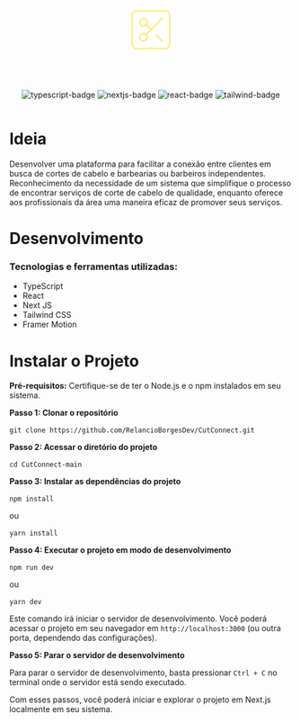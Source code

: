 <div align="center" style="margin-bottom: 10px;">

![Project Logo](./public/Favicon.png)

</div>

<div align="center" style="display: flex; gap: 10px; align-items:center; justify-content: center; margin-top:50px;">

![typescript-badge](https://img.shields.io/badge/TypeScript-007ACC?style=for-the-badge&logo=typescript&logoColor=white)
![nextjs-badge](https://img.shields.io/badge/next.js-000000?style=for-the-badge&logo=nextdotjs&logoColor=white)
![react-badge](https://img.shields.io/badge/React-20232A?style=for-the-badge&logo=react&logoColor=61DAFB)
![tailwind-badge](https://img.shields.io/badge/Tailwind_CSS-38B2AC?style=for-the-badge&logo=tailwind-css&logoColor=white)

</div>

# Ideia

Desenvolver uma plataforma para facilitar a conexão entre clientes em busca de cortes de cabelo e barbearias ou barbeiros independentes.
Reconhecimento da necessidade de um sistema que simplifique o processo de encontrar serviços de corte de cabelo de qualidade, enquanto oferece aos profissionais da área uma maneira eficaz de promover seus serviços.

# Desenvolvimento

### Tecnologias e ferramentas utilizadas:

- TypeScript
- React
- Next JS
- Tailwind CSS
- Framer Motion

# Instalar o Projeto

**Pré-requisitos:**
Certifique-se de ter o Node.js e o npm instalados em seu sistema.

**Passo 1: Clonar o repositório**

```
git clone https://github.com/RelancioBorgesDev/CutConnect.git
```

**Passo 2: Acessar o diretório do projeto**

```
cd CutConnect-main
```

**Passo 3: Instalar as dependências do projeto**

```
npm install
```

ou

```
yarn install
```

**Passo 4: Executar o projeto em modo de desenvolvimento**

```
npm run dev
```

ou

```
yarn dev
```

Este comando irá iniciar o servidor de desenvolvimento. Você poderá acessar o projeto em seu navegador em `http://localhost:3000` (ou outra porta, dependendo das configurações).

**Passo 5: Parar o servidor de desenvolvimento**

Para parar o servidor de desenvolvimento, basta pressionar `Ctrl + C` no terminal onde o servidor está sendo executado.

Com esses passos, você poderá iniciar e explorar o projeto em Next.js localmente em seu sistema.
